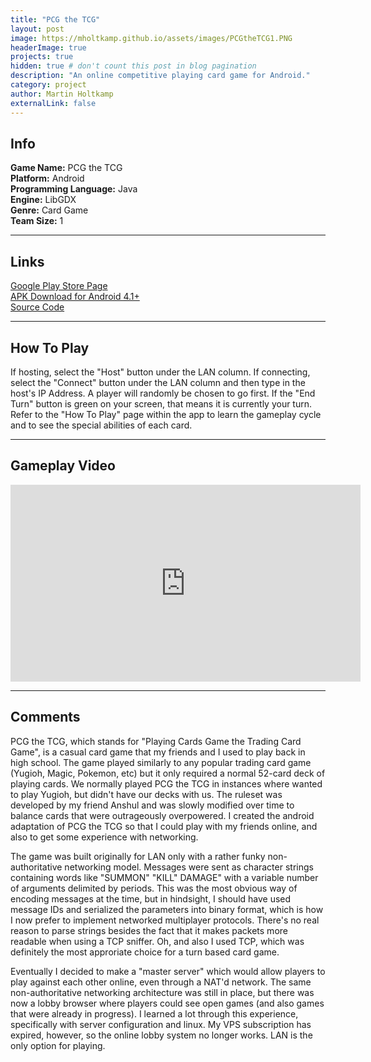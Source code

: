 ```yaml
---
title: "PCG the TCG"
layout: post
image: https://mholtkamp.github.io/assets/images/PCGtheTCG1.PNG
headerImage: true
projects: true
hidden: true # don't count this post in blog pagination
description: "An online competitive playing card game for Android."
category: project
author: Martin Holtkamp
externalLink: false
---
```


## Info

**Game Name:** PCG the TCG  
**Platform:** Android  
**Programming Language:** Java  
**Engine:** LibGDX  
**Genre:** Card Game  
**Team Size:** 1  

---

## Links

[Google Play Store Page](https://play.google.com/store/apps/details?id=com.pcg&hl=en)   
[APK Download for Android 4.1+](https://drive.google.com/open?id=0Bz6zRTgs-_fBY2llYjNvWUZxU0k)  
[Source Code](https://github.com/mholtkamp/pcgtcg)

---

## How To Play

If hosting, select the "Host" button under the LAN column. If connecting, select the "Connect" button under the LAN column and then type in the host's IP Address. A player will randomly be chosen to go first. If the "End Turn" button is green on your screen, that means it is currently your turn. Refer to the "How To Play" page within the app to learn the gameplay cycle and to see the special abilities of each card.

---

## Gameplay Video

<iframe width="560" height="315" src="https://www.youtube.com/embed/scPwW7U6wLU" frameborder="0" allowfullscreen></iframe>

---

## Comments

PCG the TCG, which stands for "Playing Cards Game the Trading Card Game", is a casual card game that my friends and I used to play back in high school. The game played similarly to any popular trading card game (Yugioh, Magic, Pokemon, etc) but it only required a normal 52-card deck of playing cards. We normally played PCG the TCG in instances where wanted to play Yugioh, but didn't have our decks with us. The ruleset was developed by my friend Anshul and was slowly modified over time to balance cards that were outrageously overpowered. I created the android adaptation of PCG the TCG so that I could play with my friends online, and also to get some experience with networking.

The game was built originally for LAN only with a rather funky non-authoritative networking model. Messages were sent as character strings containing words like "SUMMON" "KILL" DAMAGE" with a variable number of arguments delimited by periods. This was the most obvious way of encoding messages at the time, but in hindsight, I should have used message IDs and serialized the parameters into binary format, which is how I now prefer to implement networked multiplayer protocols. There's no real reason to parse strings besides the fact that it makes packets more readable when using a TCP sniffer. Oh, and also I used TCP, which was definitely the most approriate choice for a turn based card game.

Eventually I decided to make a "master server" which would allow players to play against each other online, even through a NAT'd network. The same non-authoritative networking architecture was still in place, but there was now a lobby browser where players could see open games (and also games that were already in progress). I learned a lot through this experience, specifically with server configuration and linux. My VPS subscription has expired, however, so the online lobby system no longer works. LAN is the only option for playing.